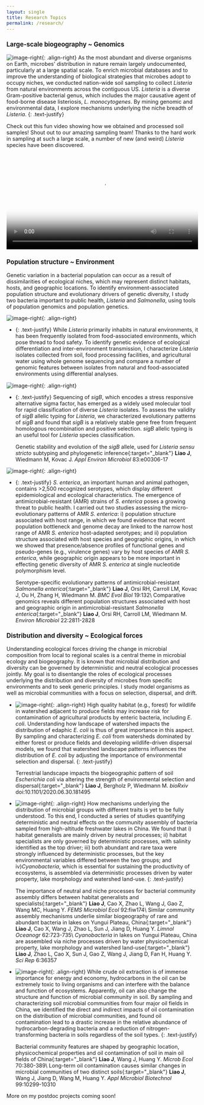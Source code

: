```yaml
---
layout: single
title: Research Topics
permalink: /research/
---
```


### Large-scale biogeography ~ Genomics

![image-right](/assets/images/Research/Slide1.png){: .align-right}
As the most abundant and diverse organisms on Earth, microbes' distribution in nature remain largely undocumented, particularly at a large spatial scale. To enrich microbial databases and to improve the understanding of biological strategies that microbes adopt to occupy niches, we conducted nation-wide soil sampling to collect _Listeria_ from natural environments across the contiguous US. _Listeria_ is a diverse Gram-positive bacterial genus, which includes the major causative agent of food-borne disease listeriosis, _L. monocytogenes_. By mining genomic and environmental data, I explore mechanisms underlying the niche breadth of _Listeria_. 
{: .text-justify}

Check out this fun video showing how we obtained and processed soil samples! Shout out to our amazing sampling team! Thanks to the hard work in sampling at such a large scale, a number of new (and weird) _Listeria_ species have been discovered. 

<video style="width:100%;" controls poster="/assets/images/Listeria_sampling_cover.jpg">
  <source src="/assets/videos/Listeria_sampling.webm" type="video/webm">
  <source src="/assets/videos/Listeria_sampling.mp4" type="video/mp4">
Your browser does not support displaying video. Please <a href="/assets/videos/Listeria_sampling.mp4">download</a>.
</video>

### Population structure ~ Environment 

Genetic variation in a bacterial population can occur as a result of dissimilarities of ecological niches, which may represent distinct habitats, hosts, and geographic locations. To identify environment-associated population structure and evolutionary drivers of genetic diversity, I study two bacteria important to public health, _Listeria_ and _Salmonella_, using tools of population genomics and population genetics. 


![image-right](/assets/images/Research/Slide2.png){: .align-right}

*  {: .text-justify} While _Listeria_ primarily inhabits in natural environments, it has been frequently isolated from food-associated environments, which pose thread to food safety. To identify genetic evidence of ecological differentiation and inter-environment transmission, I characterize _Listeria_ isolates collected from soil, food processing facilities, and agricultural water using whole genome sequencing and compare a number of genomic features between isolates from natural and food-associated environments using differential analyses. 


![image-right](/assets/images/Research/Slide3.png){: .align-right}

*  {: .text-justify} Sequencing of _sigB_, which encodes a stress responsive alternative sigma factor, has emerged as a widely used molecular tool for rapid classification of diverse _Listeria_ isolates. To assess the validity of _sigB_ allelic typing for _Listeria_, we characterized evolutionary patterns of _sigB_ and found that _sigB_ is a relatively stable gene free from frequent homologous recombination and positive selection. _sigB_ allelic typing is an useful tool for _Listeria_ species classification. 

   [Genetic stability and evolution of the _sigB_ allele, used for _Listeria sensu stricto_ subtyping and phylogenetic inference](http://aem.asm.org/content/83/12/e00306-17.abstract){:target="_blank"} __Liao J__, Wiedmann M, Kovac J. _Appl Environ Microbiol_ 83:e00306-17

![image-right](/assets/images/Research/Slide4.png){: .align-right}

*  {: .text-justify} _S. enterica_, an important human and animal pathogen, contains >2,500 recognized serotypes, which display different epidemiological and ecological characteristics. The emergence of antimicrobial-resistant (AMR) strains of _S. enterica_ poses a growing threat to public health. I carried out two studies assessing the micro-evolutionary patterns of AMR _S. enterica_: i) population structure associated with host range, in which we found evidence that recent population bottleneck and genome decay are linked to the narrow host range of AMR _S. enterica_ host-adapted serotypes; and ii) population structure associated with host species and geographic origins, in which we showed that presence/absence profiles of functional genes and pseudo-genes (e.g., virulence genes) vary by host species of AMR _S. enterica_, while geographic origin appears to be more important in effecting genetic diversity of AMR _S. enterica_ at single nucleotide polymorphism level.

   [Serotype-specific evolutionary patterns of antimicrobial-resistant _Salmonella enterica_](https://bmcevolbiol.biomedcentral.com/articles/10.1186/s12862-019-1457-5){:target="_blank"} __Liao J__, Orsi RH, Carroll LM, Kovac J, Ou H, Zhang H, Wiedmann M. _BMC Evol Biol_ 19:132\\
   [Comparative genomics reveals different population structures associated with host and geographic origin in antimicrobial-resistant _Salmonella enterica_](https://sfamjournals.onlinelibrary.wiley.com/doi/abs/10.1111/1462-2920.15014?af=R){:target="_blank"} __Liao J__, Orsi RH, Carroll LM, Wiedmann M. _Environ Microbiol_ 22:2811-2828

### Distribution and diversity ~ Ecological forces

Understanding ecological forces driving the change in microbial composition from local to regional scales is a central theme in microbial ecology and biogeography. It is known that microbial distribution and diversity can be governed by deterministic and neutral ecological processes jointly. My goal is to disentangle the roles of ecological processes underlying the distribution and diversity of microbes from specific environments and to seek generic principles. I study model organisms as well as microbial communities with a focus on selection, dispersal, and drift. 

- ![image-right](/assets/images/Research/Slide5.png){: .align-right}
High quality habitat (e.g., forest) for wildlife in watershed adjacent to produce fields may increase risk for contamination of agricultural products by enteric bacteria, including _E. coli_. Understanding how landscape of watershed impacts the distribution of edaphic _E. coli_ is thus of great importance in this aspect. By sampling and characterizing _E. coli_ from watersheds dominated by either forest or produce fields and developing wildlife-driven dispersal models, we found that watershed landscape patterns influences the distribution of _E. coli_ by adjusting the importance of environmental selection and dispersal. 
{: .text-justify}

  [Terrestrial landscape impacts the biogeographic pattern of soil _Escherichia coli_ via altering the strength of environmental selection and dispersal](https://www.biorxiv.org/content/10.1101/2020.06.30.181495v1.abstract){:target="_blank"} __Liao J__, Bergholz P, Wiedmann M. _bioRxiv_ doi:10.1101/2020.06.30.181495

- ![image-right](/assets/images/Research/Slide6.png){: .align-right}
How mechanisms underlying the distribution of microbial groups with different traits is yet to be fully understood. To this end, I conducted a series of studies quantifying deterministic and neutral effects on the community assembly of bacteria sampled from high-altitude freshwater lakes in China. We found that i) habitat generalists are mainly driven by neutral processes; ii) habitat specialists are only governed by deterministic processes, with salinity identified as the top driver; iii) both abundant and rare taxa were strongly influenced by deterministic processes, but the key environmental variables differed between the two groups; and iv)_Cyanobacteria_, which is essential for sustaining the productivity of ecosystems, is assembled via
deterministic processes driven by water property, lake morphology and watershed land-use. 
{: .text-justify}

  [The importance of neutral and niche processes for bacterial community assembly differs between habitat generalists and specialists](http://dx.doi.org/10.1093/femsec/fiw174){:target="_blank"} __Liao J__, Cao X, Zhao L, Wang J, Gao Z, Wang MC, Huang Y. _FEMS Microbiol Ecol_ 92:fiw174\\
  [Similar community assembly mechanisms underlie similar biogeography of rare and abundant bacteria in lakes on Yungui Plateau, China](http://onlinelibrary.wiley.com/doi/10.1002/lno.10455/full){:target="_blank"} __Liao J__, Cao X, Wang J, Zhao L, Sun J, Jiang D, Huang Y. _Limnol Oceanogr_ 62:723-735\\
  [_Cyanobacteria_ in lakes on Yungui Plateau, China are assembled via niche processes driven by water physicochemical property, lake morphology and watershed land-use](http://dx.doi.org/10.1038/srep36357){:target="_blank"} __Liao J__, Zhao L, Cao X, Sun J, Gao Z, Wang J, Jiang D, Fan H, Huang Y. _Sci Rep_ 6:36357 

- ![image-right](/assets/images/Research/Slide7.png){: .align-right}
While crude oil extraction is of immense importance for energy and economy, hydrocarbons in the oil can be extremely toxic to living organisms and can interfere with the balance and function of ecosystems. Apparently, oil can also change the structure and function of microbial community in soil. By sampling and characterizing soil microbial communities from four major oil fields in China, we identified the direct and indirect impacts of oil contamination on the distribution of microbial communities, and found oil contamination lead to a drastic increase in the relative abundance of hydrocarbon-degrading bacteria and a reduction of nitrogen-transforming bacteria in soils regardless of the soil types.
{: .text-justify}

  [Bacterial community features are shaped by geographic location, physicochemical properties and oil contamination of soil in main oil fields of China](http://dx.doi.org/10.1007/s00248-015-0572-0){:target="_blank"} __Liao J__, Wang J, Huang Y. _Microb Ecol_ 70:380-389\\
  [Long-term oil contamination causes similar changes in microbial communities of two distinct soils](http://dx.doi.org/10.1007/s00253-015-6880-y){:target="_blank"} __Liao J__, Wang J, Jiang D, Wang M, Huang Y. _Appl Microbiol Biotechnol_ 99:10299-10310

More on my postdoc projects coming soon!

<style type="text/css">
	a {
		text-decoration: none;
	}
	body {
		font-size: 90%;
	}
</style>
